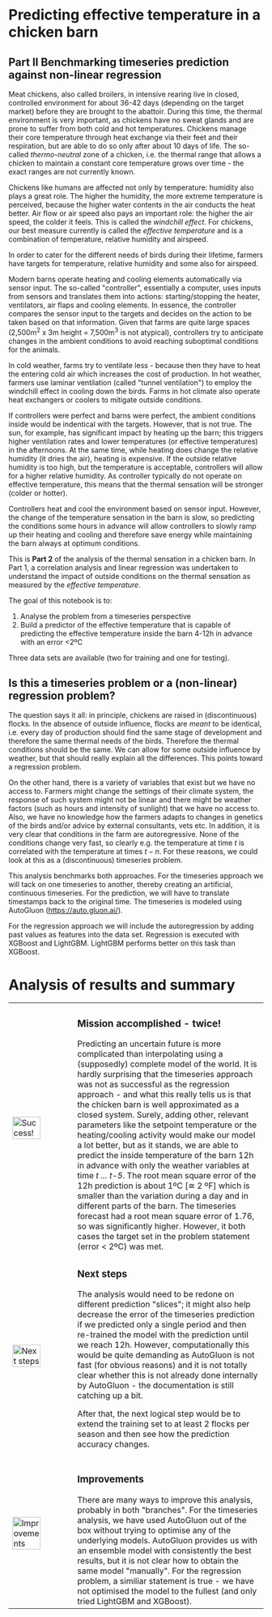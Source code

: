# Predicting effective temperature in a chicken barn 
## Part II Benchmarking timeseries prediction against non-linear regression

Meat chickens, also called broilers, in intensive rearing live in closed, controlled environment for about 36-42 days (depending on the target market) before they are brought to the abattoir. During this time, the thermal environment is very important, as chickens have no sweat glands and are prone to suffer from both cold and hot temperatures. Chickens manage their core temperature through heat exchange via their feet and their respiration, but are able to do so only after about 10 days of life. The so-called *thermo-neutral* zone of a chicken, i.e. the thermal range that allows a chicken to maintain a constant core temperature grows over time - the exact ranges are not currently known.

Chickens like humans are affected not only by temperature: humidity also plays a great role. The higher the humidity, the more extreme temperature is perceived, because the higher water contents in the air conducts the heat better. Air flow or air speed also pays an important role: the higher the air speed, the colder it feels. This is called the *windchill effect*. For chickens, our best measure currently is called the *effective temperature* and is a combination of temperature, relative humidity and airspeed.

In order to cater for the different needs of birds during their lifetime, farmers have targets for temperature, relative humidity and some also for airspeed.

Modern barns operate heating and cooling elements automatically via sensor input. The so-called "controller", essentially a computer, uses inputs from sensors and translates them into actions: starting/stopping the heater, ventilators, air flaps and cooling elements. In essence, the controller compares the sensor input to the targets and decides on the action to be taken based on that information. Given that farms are quite large spaces (2,500m$^2$ x 3m height = 7,500m$^3$ is not atypical), controllers try to anticipate changes in the ambient conditions to avoid reaching suboptimal conditions for the animals.

In cold weather, farms try to ventilate less - because then they have to heat the entering cold air which increases the cost of production. In hot weather, farmers use laminar ventilation (called "tunnel ventilation") to employ the windchill effect in cooling down the birds. Farms in hot climate also operate heat exchangers or coolers to mitigate outside conditions.

If controllers were perfect and barns were perfect, the ambient conditions inside would be indentical with the targets. However, that is not true. The sun, for example, has significant impact by heating up the barn; this triggers higher ventilation rates and lower temperatures (or effective temperatures) in the afternoons. At the same time, while heating does change the relative humidity (it dries the air), heating is expensive. If the outside relative humidity is too high, but the temperature is acceptable, controllers will allow for a higher relative humidity. As controller typically do not operate on effective temperature, this means that the thermal sensation will be stronger (colder or hotter).

Controllers heat and cool the environment based on sensor input. However, the change of the temperature sensation in the barn is slow, so predicting the conditions some hours in advance will allow controllers to slowly ramp up their heating and cooling and therefore save energy while maintaining the barn always at optimum conditions.

This is **Part 2** of the analysis of the thermal sensation in a chicken barn. In Part 1, a correlation analysis and linear regression was undertaken to understand the impact of outside conditions on the thermal sensation as measured by the *effective temperature*. 

The goal of this notebook is to:
1) Analyse the problem from a timeseries perspective
2) Build a predictor of the effective temperature that is capable of predicting the effective temperature inside the barn 4-12h in advance with an error <2ºC

Three data sets are available (two for training and one for testing).

## Is this a timeseries problem or a (non-linear) regression problem?

The question says it all: in principle, chickens are raised in (discontinuous) flocks. In the absence of outside influence, flocks are *meant* to be identical, i.e. every day of production should find the same stage of development and therefore the same thermal needs of the birds. Therefore the thermal conditions should be the same. We can allow for some outside influence by weather, but that should really explain all the differences. This points toward a regression problem.

On the other hand, there is a variety of variables that exist but we have no access to. Farmers might change the settings of their climate system, the response of such system might not be linear and there might be weather factors (such as hours and intensity of sunlight) that we have no access to. Also, we have no knowledge how the farmers adapts to changes in genetics of the birds and/or advice by external consultants, vets etc. In addition, it is very clear that conditions in the farm are autoregressive. None of the conditions change very fast, so clearly e.g. the temperature at time $t$ is correlated with the temperature at times $t-n$. For these reasons, we could look at this as a (discontinuous) timeseries problem.

This analysis benchmarks both approaches. For the timeseries approach we will tack on one timeseries to another, thereby creating an artificial, continuous timeseries. For the prediction, we will have to translate timestamps back to the original time. The timeseries is modeled using AutoGluon (https://auto.gluon.ai/).

For the regression approach we will include the autoregression by adding past values as features into the data set. Regression is executed with XGBoost and LightGBM. LightGBM performs better on this task than XGBoost.

# Analysis of results and summary

<table>
    <tr>
        <td><img src="https://cdn-icons-png.flaticon.com/512/9746/9746435.png" alt="Success!" width="70%" height="auto"></td>
        <td>
        <h3><b>Mission accomplished - twice!</b></h3>
        Predicting an uncertain future is more complicated than interpolating using a (supposedly) complete model of the world. It is hardly surprising that the timeseries approach was not as successful as the regression approach - and what this really tells us is that the chicken barn is well approximated as a closed system. Surely, adding other, relevant parameters like the setpoint temperature or the heating/cooling activity would make our model a lot better, but as it stands, we are able to predict the inside temperature of the barn 12h in advance with only the weather variables at time <em>t ... t-5</em>. The root mean square error of the 12h prediction is about 1ºC [&cong; 2 ºF] which is smaller than the variation during a day and in different parts of the barn. The timeseries forecast had a root mean square error of 1.76, so was significantly higher. However, it both cases the target set in the problem statement (error < 2ºC) was met.</td>
    </tr>
    <tr>
        <td><img src="https://cdn3.iconfinder.com/data/icons/business-management-part-3-2/512/40-1024.png" alt="Next steps" width="70%" height="auto"></td>
        <td>
        <h3><b>Next steps</b></h3>
        The analysis would need to be redone on different prediction "slices"; it might also help decrease the error of the timeseries prediction if we predicted only a single period and then re-trained the model with the prediction until we reach 12h. However, computationally this would be quite demanding as AutoGluon is not fast (for obvious reasons) and it is not totally clear whether this is not already done internally by AutoGluon - the documentation is still catching up a bit.

After that, the next logical step would be to extend the training set to at least 2 flocks per season and then see how the prediction accuracy changes. </td>
    </tr>
    <tr>
        <td><img src="https://cdn-icons-png.flaticon.com/512/3930/3930474.png" alt="Improvements" width="70%" height="auto"></td>
        <td>
        <h3><b>Improvements</b></h3>
        There are many ways to improve this analysis, probably in both "branches". For the timeseries analysis, we have used AutoGluon out of the box without trying to optimise any of the underlying models. AutoGluon provides us with an ensemble model with consistently the best results, but it is not clear how to obtain the same model "manually". For the regression problem, a similiar statement is true - we have not optimised the model to the fullest (and only tried LightGBM and XGBoost).</td>
    </tr>
</table>

